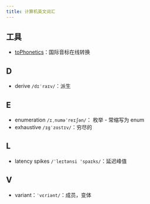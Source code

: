 ```yaml
---
title: 计算机英文词汇
---
```


## 工具

- [toPhonetics](https://tophonetics.com/zh/)：国际音标在线转换

## D

- derive `/dɪˈraɪv/`：派生

## E

- enumeration `/ɪˌnuməˈreɪʃən/`： 枚举 - 常缩写为 enum
- exhaustive `/ɪgˈzɑstɪv/`：穷尽的

## L

- latency spikes `/ˈleɪtənsi 'spaɪks/`：延迟峰值

## V

- variant：`ˈvɛriənt/`：成员，变体
